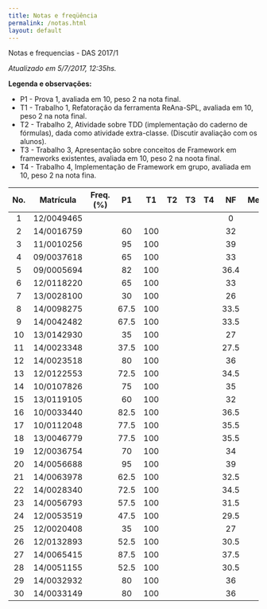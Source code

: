 ```yaml
---
title: Notas e freqüência
permalink: /notas.html
layout: default 
---
```


Notas e frequencias - DAS 2017/1

*Atualizado em 5/7/2017, 12:35hs.*

**Legenda e observações:**

- P1 - Prova 1, avaliada em 10, peso 2 na nota final.
- T1 - Trabalho 1, Refatoração da ferramenta ReAna-SPL, avaliada em 10, peso 2 na nota final. 
- T2 - Trabalho 2, Atividade sobre TDD (implementação do caderno de fórmulas), dada como atividade extra-classe. (Discutir avaliação com os alunos). 
- T3 - Trabalho 3, Apresentação sobre conceitos de Framework em frameworks existentes, avaliada em 10, peso 2 na noota final.
- T4 - Trabalho 4, Implementação de Framework em grupo, avaliada em 10, peso 2 na nota fina. 

|No.|  Matrícula  |  Freq.  (%)  |    P1    |    T1    |    T2    |    T3    |    T4    |    NF    |  Menção  |  
|:-:|:-----------:|:------------:|:--------:|:--------:|:--------:|:--------:|:--------:|:--------:|:--------:|
   1|  12/0049465 |              |          |          |          |          |          |       0  |
   2|  14/0016759 |              |     60   |    100   |          |          |          |       32 |
   3|  11/0010256 |              |     95   |    100   |          |          |          |       39 |
   4|  09/0037618 |              |     65   |    100   |          |          |          |       33 |
   5|  09/0005694 |              |     82   |    100   |          |          |          |     36.4 |
   6|  12/0118220 |              |     65   |    100   |          |          |          |       33 |
   7|  13/0028100 |              |     30   |    100   |          |          |          |       26 |
   8|  14/0098275 |              |   67.5   |    100   |          |          |          |     33.5 |
   9|  14/0042482 |              |   67.5   |    100   |          |          |          |     33.5 |
  10|  13/0142930 |              |     35   |    100   |          |          |          |       27 |
  11|  14/0023348 |              |   37.5   |    100   |          |          |          |     27.5 |
  12|  14/0023518 |              |     80   |    100   |          |          |          |       36 |
  13|  12/0122553 |              |   72.5   |    100   |          |          |          |     34.5 |
  14|  10/0107826 |              |     75   |    100   |          |          |          |       35 |
  15|  13/0119105 |              |     60   |    100   |          |          |          |       32 |
  16|  10/0033440 |              |   82.5   |    100   |          |          |          |     36.5 |
  17|  10/0112048 |              |   77.5   |    100   |          |          |          |     35.5 |
  18|  13/0046779 |              |   77.5   |    100   |          |          |          |     35.5 |
  19|  12/0036754 |              |     70   |    100   |          |          |          |       34 |
  20|  14/0056688 |              |     95   |    100   |          |          |          |       39 |
  21|  14/0063978 |              |   62.5   |    100   |          |          |          |     32.5 |
  22|  14/0028340 |              |   72.5   |    100   |          |          |          |     34.5 |
  23|  14/0056793 |              |   57.5   |    100   |          |          |          |     31.5 |
  24|  12/0053519 |              |   47.5   |    100   |          |          |          |     29.5 |
  25|  12/0020408 |              |     35   |    100   |          |          |          |       27 |
  26|  12/0132893 |              |   52.5   |    100   |          |          |          |     30.5 |
  27|  14/0065415 |              |   87.5   |    100   |          |          |          |     37.5 |
  28|  14/0051155 |              |   52.5   |    100   |          |          |          |     30.5 |
  29|  14/0032932 |              |     80   |    100   |          |          |          |     36   |
  30|  14/0033149 |              |     80   |    100   |          |          |          |     36   |
                                                                                                      
  
  
  
  
  
  
  
  
  
  
  
  
  
  
  
  
  
  
  
  
  
  
  
  
  
  
  



